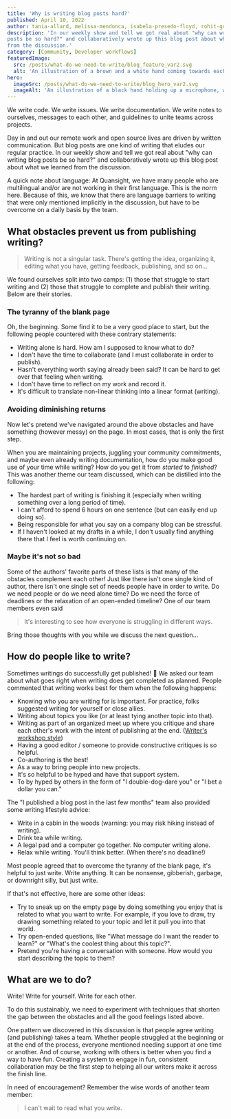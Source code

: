 ```yaml
---
title: 'Why is writing blog posts hard?'
published: April 10, 2022
author: tania-allard, melissa-mendonca, isabela-presedo-floyd, rohit-goswami, tony-fast, dillon-roach, dharhas-pothina, eric-kelly
description: 'In our weekly show and tell we got real about "why can writing blog 
posts be so hard?" and collaboratively wrote up this blog post about what we learned 
from the discussion.'
category: [Community, Developer workflows]
featuredImage:
  src: /posts/what-do-we-need-to-write/blog_feature_var2.svg
  alt: 'An illustration of a brown and a white hand coming towards each other to pass a business card with the logo of Quansight Labs'
hero:
  imageSrc: /posts/what-do-we-need-to-write/blog_hero_var2.svg
  imageAlt: 'An illustration of a black hand holding up a microphone, with some graphical elements highlighting the top of the microphone'
---
```


We write code. We write issues. We write documentation. We write notes to 
ourselves, messages to each other, and guidelines to unite teams across 
projects.

Day in and out our remote work and open source lives are driven by written 
communication. But blog posts are one kind of writing that eludes our regular 
practice. In our weekly show and tell we got real about "why can writing blog 
posts be so hard?" and collaboratively wrote up this blog post about what we learned 
from the discussion.

A quick note about language: At Quansight, we have many people who are 
multilingual and/or are not working in their first language. This is the norm 
here. Because of this, we know that there are language barriers to writing that 
were only mentioned implicitly in the discussion, but have to be overcome on a daily
basis by the team.

## What obstacles prevent us from publishing writing?

> Writing is not a singular task. There's getting the idea, organizing it, 
editing what you have, getting feedback, publishing, and so on…

We found ourselves split into two camps: (1) those that struggle to start 
writing and (2) those that struggle to complete and publish their writing. 
Below are their stories.

### The tyranny of the blank page

Oh, the beginning. Some find it to be a very good place to start, but the following 
people countered with these contrary statements:

- Writing alone is hard. How am I supposed to know what to do?
- I don't have the time to collaborate (and I must collaborate in order to 
publish).
- Hasn't everything worth saying already been said? It can be hard to get over 
that feeling when writing.
- I don't have time to reflect on my work and record it.
- It's difficult to translate non-linear thinking into a linear format 
(writing).

### Avoiding diminishing returns

Now let's pretend we've navigated around the above obstacles and have something 
(however messy) on the page. In most cases, that is only the first step. 

When you are maintaining projects, juggling your community commitments, and 
maybe even already writing documentation, how do you make good use of your 
time while writing? How do you get it from *started* to *finished*? This was 
another theme our team discussed, which can be distilled into the following:

- The hardest part of writing is finishing it (especially when writing something over 
a long period of time).
- I can't afford to spend 6 hours on one sentence (but can easily  end up doing so).
- Being responsible for what you say on a company blog can be stressful.
- If I haven't looked at my drafts in a while, I don't usually find anything 
there that I feel is worth continuing on.

### Maybe it's not so bad

Some of the authors' favorite parts of these lists is that many of the 
obstacles complement each other! Just like there isn't one single kind of 
author, there isn't one single set of needs people have in order to write. Do 
we need people or do we need alone time? Do we need the force of deadlines or 
the relaxation of an open-ended timeline? One of our team members even said

> It's interesting to see how everyone is struggling in different ways.

Bring those thoughts with you while we discuss the next question…

## How do people like to write?

Sometimes writings do successfully get published! 🎉 We asked our team about 
what goes right when writing does get completed as planned. People 
commented that writing works best for them when the following happens:

- Knowing who you are writing for is important. For practice, folks suggested 
writing for yourself or close allies.
- Writing about topics you like (or at least tying another topic into that).
- Writing as part of an organized meet up where you critique and share
each other's work with the intent of publishing at the end. ([Writer's workshop style](https://github.com/Quansight/writers-workshop))
- Having a good editor / someone to provide constructive critiques is so helpful.
- Co-authoring is the best!
- As a way to bring people into new projects.
- It's so helpful to be hyped and have that support system.
- To by hyped by others in the form of "I double-dog-dare you" or "I bet a 
dollar you can."

The "I published a blog post in the last few months" team also provided some 
writing lifestyle advice:

- Write in a cabin in the woods (warning: you may risk hiking instead of 
writing).
- Drink tea while writing.
- A legal pad and a computer go together. No computer writing alone.
- Relax while writing. You'll think better. (When there's no deadline!)

Most people agreed that to overcome the tyranny of the blank page, it's helpful to just write.  Write anything.  It can be nonsense, gibberish, garbage, or downright silly, but just write. 

If that's not effective, here are some other ideas:

- Try to sneak up on the empty page by doing something you enjoy that is related to what you want to write.  For example, if you love to draw, try drawing something related to your topic and let it pull you into that world.
- Try open-ended questions, like "What message do I want the reader to learn?" or "What's the coolest thing about this topic?".
- Pretend you're having a conversation with someone.  How would you start describing the topic to them?

## What are we to do?

Write! Write for yourself. Write for each other. 

To do this sustainably, we need to experiment with techniques that shorten the 
gap between the obstacles and all the good feelings listed above.

One pattern we discovered in this discussion is that people agree writing (and 
publishing) takes a team. Whether people struggled at the beginning or at the end of 
the process, everyone mentioned needing support at one time or another. And of 
course, working with others is better when you find a way to have fun. Creating 
a system to engage in fun, consistent collaboration may be the first step to helping all our writers make it across the finish line.

In need of encouragement? Remember the wise words of another team member:

> I can't wait to read what you write.
